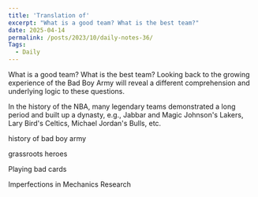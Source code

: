 ```yaml
---
title: 'Translation of'
excerpt: "What is a good team? What is the best team?"
date: 2025-04-14
permalink: /posts/2023/10/daily-notes-36/
Tags:
  - Daily
---
```


What is a good team? What is the best team? Looking back to the growing experience of the Bad Boy Army will reveal a different comprehension and underlying logic to these questions. 

In the history of the NBA, many legendary teams demonstrated a long period and built up a dynasty, e.g., Jabbar and Magic Johnson's Lakers, Lary Bird's Celtics, Michael Jordan's Bulls, etc.



history of bad boy army

grassroots heroes

Playing bad cards

Imperfections in Mechanics Research


